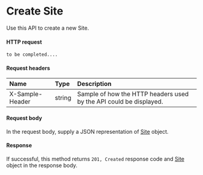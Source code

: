 # Create Site

Use this API to create a new Site.
#### HTTP request
<!-- { "blockType": "ignored" } -->
```http
to be completed....
```
#### Request headers
| Name       | Type | Description|
|:---------------|:--------|:----------|
| X-Sample-Header  | string  | Sample of how the HTTP headers used by the API could be displayed.|

#### Request body
In the request body, supply a JSON representation of [Site](../resources/site.md) object.


#### Response
If successful, this method returns `201, Created` response code and [Site](../resources/site.md) object in the response body.
